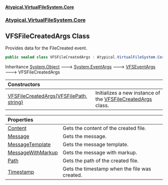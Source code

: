 #### [Atypical.VirtualFileSystem.Core](VirtualFileSystem.md 'VirtualFileSystem')
### [Atypical.VirtualFileSystem.Core](VirtualFileSystem.md#Atypical.VirtualFileSystem.Core 'Atypical.VirtualFileSystem.Core')

## VFSFileCreatedArgs Class

Provides data for the FileCreated event.

```csharp
public sealed class VFSFileCreatedArgs : Atypical.VirtualFileSystem.Core.VFSEventArgs
```

Inheritance [System.Object](https://docs.microsoft.com/en-us/dotnet/api/System.Object 'System.Object') &#129106; [System.EventArgs](https://docs.microsoft.com/en-us/dotnet/api/System.EventArgs 'System.EventArgs') &#129106; [VFSEventArgs](VFSEventArgs.md 'Atypical.VirtualFileSystem.Core.VFSEventArgs') &#129106; VFSFileCreatedArgs

| Constructors | |
| :--- | :--- |
| [VFSFileCreatedArgs(VFSFilePath, string)](VFSFileCreatedArgs.VFSFileCreatedArgs(VFSFilePath,string).md 'Atypical.VirtualFileSystem.Core.VFSFileCreatedArgs.VFSFileCreatedArgs(Atypical.VirtualFileSystem.Core.VFSFilePath, string)') | Initializes a new instance of the [VFSFileCreatedArgs](VFSFileCreatedArgs.md 'Atypical.VirtualFileSystem.Core.VFSFileCreatedArgs') class. |

| Properties | |
| :--- | :--- |
| [Content](VFSFileCreatedArgs.Content.md 'Atypical.VirtualFileSystem.Core.VFSFileCreatedArgs.Content') | Gets the content of the created file. |
| [Message](VFSFileCreatedArgs.Message.md 'Atypical.VirtualFileSystem.Core.VFSFileCreatedArgs.Message') | Gets the message. |
| [MessageTemplate](VFSFileCreatedArgs.MessageTemplate.md 'Atypical.VirtualFileSystem.Core.VFSFileCreatedArgs.MessageTemplate') | Gets the message template. |
| [MessageWithMarkup](VFSFileCreatedArgs.MessageWithMarkup.md 'Atypical.VirtualFileSystem.Core.VFSFileCreatedArgs.MessageWithMarkup') | Gets the message with markup. |
| [Path](VFSFileCreatedArgs.Path.md 'Atypical.VirtualFileSystem.Core.VFSFileCreatedArgs.Path') | Gets the path of the created file. |
| [Timestamp](VFSFileCreatedArgs.Timestamp.md 'Atypical.VirtualFileSystem.Core.VFSFileCreatedArgs.Timestamp') | Gets the timestamp when the file was created. |
